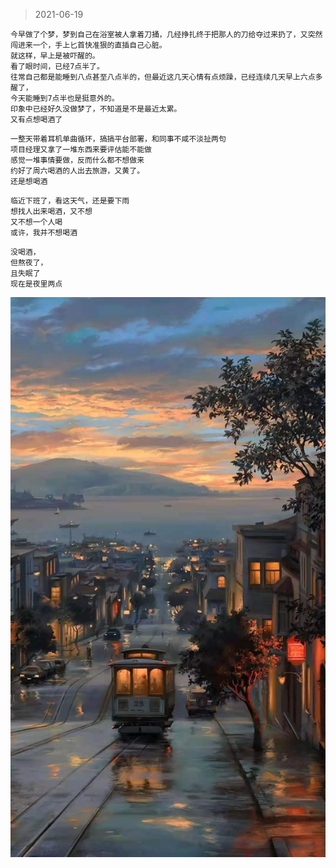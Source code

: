 > 2021-06-19

```
今早做了个梦，梦到自己在浴室被人拿着刀捅，几经挣扎终于把那人的刀给夺过来扔了，又突然闯进来一个，手上匕首快准狠的直插自己心脏。
就这样，早上是被吓醒的。
看了眼时间，已经7点半了。
往常自己都是能睡到八点甚至八点半的，但最近这几天心情有点烦躁，已经连续几天早上六点多醒了，
今天能睡到7点半也是挺意外的。
印象中已经好久没做梦了，不知道是不是最近太累。
又有点想喝酒了
```

```
一整天带着耳机单曲循环，搞搞平台部署，和同事不咸不淡扯两句
项目经理又拿了一堆东西来要评估能不能做
感觉一堆事情要做，反而什么都不想做来
约好了周六喝酒的人出去旅游，又黄了。
还是想喝酒
```

```
临近下班了，看这天气，还是要下雨
想找人出来喝酒，又不想
又不想一个人喝
或许，我并不想喝酒
```

```
没喝酒，
但熬夜了，
且失眠了
现在是夜里两点
```
![](../../images/2021-0618.jpeg)